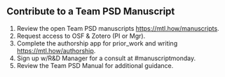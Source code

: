 ## Contribute to a Team PSD Manuscript

1. Review the open Team PSD manuscripts https://mtl.how/manuscripts.
2. Request access to OSF & Zotero (PI or Mgr).
3. Complete the authorship app for prior_work and writing https://mtl.how/authorship.
4. Sign up w/R&D Manager for a consult at #manuscriptmonday.
5. Review the Team PSD Manual for additional guidance.
